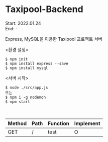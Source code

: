 # Taxipool-Backend
Start: 2022.01.24 </br>
End: - <br>

Express, MySQL을 이용한 Taxipool 프로젝트 서버

<환경 설정>
```
$ npm init
$ npm install express --save
$ npm install mysql
```
<서버 시작>
```
$ node ./src/app.js
또는
$ npm i -g nodemon
$ npm start
```
</br>

| Method | Path | Function | Implement |
|--------|-------------|-----------------|---|
| GET | / | test | O |
